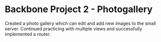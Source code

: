Backbone Project 2 - Photogallery
======================
Created a photo gallery which can edit and add new images to the small server. Continued practicing with multiple views and successfully implemented a router.
